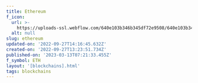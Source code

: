 ```yaml
---
title: Ethereum
f_icon:
  url: >-
    https://uploads-ssl.webflow.com/640e103b346b345df72e9508/640e103b346b34732b2e9536_icons8-ethereum%201.png
  alt: null
slug: ethereum
updated-on: '2022-09-27T14:16:45.632Z'
created-on: '2022-09-27T13:23:51.734Z'
published-on: '2023-03-13T07:21:33.455Z'
f_symbol: ETH
layout: '[blockchains].html'
tags: blockchains
---
```



